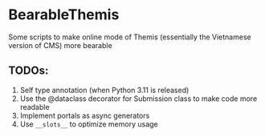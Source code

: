 # BearableThemis

Some scripts to make online mode of Themis (essentially the Vietnamese version of CMS) more bearable

## TODOs:

1. Self type annotation (when Python 3.11 is released)
2. Use the @dataclass decorator for Submission class to make code more readable
3. Implement portals as async generators
4. Use ```__slots__``` to optimize memory usage

